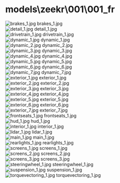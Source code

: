 <h1>models\zeekr\001\001_fr</h1>
<div class="container text-center">
<div class="row">
<div class="col col-lg-2 col-6">
<img src="https://media.evkx.net/multimedia/models/zeekr/001/001_fr/brakes_1_xst.jpg" class="img-thumbnail" alt="brakes_1.jpg">
brakes_1.jpg
</div>
<div class="col col-lg-2 col-6">
<img src="https://media.evkx.net/multimedia/models/zeekr/001/001_fr/detail_1_xst.jpg" class="img-thumbnail" alt="detail_1.jpg">
detail_1.jpg
</div>
<div class="col col-lg-2 col-6">
<img src="https://media.evkx.net/multimedia/models/zeekr/001/001_fr/drivetrain_1_xst.jpg" class="img-thumbnail" alt="drivetrain_1.jpg">
drivetrain_1.jpg
</div>
<div class="col col-lg-2 col-6">
<img src="https://media.evkx.net/multimedia/models/zeekr/001/001_fr/dynamic_1_xst.jpg" class="img-thumbnail" alt="dynamic_1.jpg">
dynamic_1.jpg
</div>
<div class="col col-lg-2 col-6">
<img src="https://media.evkx.net/multimedia/models/zeekr/001/001_fr/dynamic_2_xst.jpg" class="img-thumbnail" alt="dynamic_2.jpg">
dynamic_2.jpg
</div>
<div class="col col-lg-2 col-6">
<img src="https://media.evkx.net/multimedia/models/zeekr/001/001_fr/dynamic_3_xst.jpg" class="img-thumbnail" alt="dynamic_3.jpg">
dynamic_3.jpg
</div>
<div class="col col-lg-2 col-6">
<img src="https://media.evkx.net/multimedia/models/zeekr/001/001_fr/dynamic_4_xst.jpg" class="img-thumbnail" alt="dynamic_4.jpg">
dynamic_4.jpg
</div>
<div class="col col-lg-2 col-6">
<img src="https://media.evkx.net/multimedia/models/zeekr/001/001_fr/dynamic_5_xst.jpg" class="img-thumbnail" alt="dynamic_5.jpg">
dynamic_5.jpg
</div>
<div class="col col-lg-2 col-6">
<img src="https://media.evkx.net/multimedia/models/zeekr/001/001_fr/dynamic_6_xst.jpg" class="img-thumbnail" alt="dynamic_6.jpg">
dynamic_6.jpg
</div>
<div class="col col-lg-2 col-6">
<img src="https://media.evkx.net/multimedia/models/zeekr/001/001_fr/dynamic_7_xst.jpg" class="img-thumbnail" alt="dynamic_7.jpg">
dynamic_7.jpg
</div>
<div class="col col-lg-2 col-6">
<img src="https://media.evkx.net/multimedia/models/zeekr/001/001_fr/exterior_1_xst.jpg" class="img-thumbnail" alt="exterior_1.jpg">
exterior_1.jpg
</div>
<div class="col col-lg-2 col-6">
<img src="https://media.evkx.net/multimedia/models/zeekr/001/001_fr/exterior_2_xst.jpg" class="img-thumbnail" alt="exterior_2.jpg">
exterior_2.jpg
</div>
<div class="col col-lg-2 col-6">
<img src="https://media.evkx.net/multimedia/models/zeekr/001/001_fr/exterior_3_xst.jpg" class="img-thumbnail" alt="exterior_3.jpg">
exterior_3.jpg
</div>
<div class="col col-lg-2 col-6">
<img src="https://media.evkx.net/multimedia/models/zeekr/001/001_fr/exterior_4_xst.jpg" class="img-thumbnail" alt="exterior_4.jpg">
exterior_4.jpg
</div>
<div class="col col-lg-2 col-6">
<img src="https://media.evkx.net/multimedia/models/zeekr/001/001_fr/exterior_5_xst.jpg" class="img-thumbnail" alt="exterior_5.jpg">
exterior_5.jpg
</div>
<div class="col col-lg-2 col-6">
<img src="https://media.evkx.net/multimedia/models/zeekr/001/001_fr/exterior_6_xst.jpg" class="img-thumbnail" alt="exterior_6.jpg">
exterior_6.jpg
</div>
<div class="col col-lg-2 col-6">
<img src="https://media.evkx.net/multimedia/models/zeekr/001/001_fr/exterior_7_xst.jpg" class="img-thumbnail" alt="exterior_7.jpg">
exterior_7.jpg
</div>
<div class="col col-lg-2 col-6">
<img src="https://media.evkx.net/multimedia/models/zeekr/001/001_fr/frontseats_1_xst.jpg" class="img-thumbnail" alt="frontseats_1.jpg">
frontseats_1.jpg
</div>
<div class="col col-lg-2 col-6">
<img src="https://media.evkx.net/multimedia/models/zeekr/001/001_fr/hud_1_xst.jpg" class="img-thumbnail" alt="hud_1.jpg">
hud_1.jpg
</div>
<div class="col col-lg-2 col-6">
<img src="https://media.evkx.net/multimedia/models/zeekr/001/001_fr/interior_1_xst.jpg" class="img-thumbnail" alt="interior_1.jpg">
interior_1.jpg
</div>
<div class="col col-lg-2 col-6">
<img src="https://media.evkx.net/multimedia/models/zeekr/001/001_fr/lidar_1_xst.jpg" class="img-thumbnail" alt="lidar_1.jpg">
lidar_1.jpg
</div>
<div class="col col-lg-2 col-6">
<img src="https://media.evkx.net/multimedia/models/zeekr/001/001_fr/main_1_xst.jpg" class="img-thumbnail" alt="main_1.jpg">
main_1.jpg
</div>
<div class="col col-lg-2 col-6">
<img src="https://media.evkx.net/multimedia/models/zeekr/001/001_fr/rearlights_1_xst.jpg" class="img-thumbnail" alt="rearlights_1.jpg">
rearlights_1.jpg
</div>
<div class="col col-lg-2 col-6">
<img src="https://media.evkx.net/multimedia/models/zeekr/001/001_fr/screens_1_xst.jpg" class="img-thumbnail" alt="screens_1.jpg">
screens_1.jpg
</div>
<div class="col col-lg-2 col-6">
<img src="https://media.evkx.net/multimedia/models/zeekr/001/001_fr/screens_2_xst.jpg" class="img-thumbnail" alt="screens_2.jpg">
screens_2.jpg
</div>
<div class="col col-lg-2 col-6">
<img src="https://media.evkx.net/multimedia/models/zeekr/001/001_fr/screens_3_xst.jpg" class="img-thumbnail" alt="screens_3.jpg">
screens_3.jpg
</div>
<div class="col col-lg-2 col-6">
<img src="https://media.evkx.net/multimedia/models/zeekr/001/001_fr/steeringwheel_1_xst.jpg" class="img-thumbnail" alt="steeringwheel_1.jpg">
steeringwheel_1.jpg
</div>
<div class="col col-lg-2 col-6">
<img src="https://media.evkx.net/multimedia/models/zeekr/001/001_fr/suspension_1_xst.jpg" class="img-thumbnail" alt="suspension_1.jpg">
suspension_1.jpg
</div>
<div class="col col-lg-2 col-6">
<img src="https://media.evkx.net/multimedia/models/zeekr/001/001_fr/torquevectoring_1_xst.jpg" class="img-thumbnail" alt="torquevectoring_1.jpg">
torquevectoring_1.jpg
</div>
</div>
</div>
